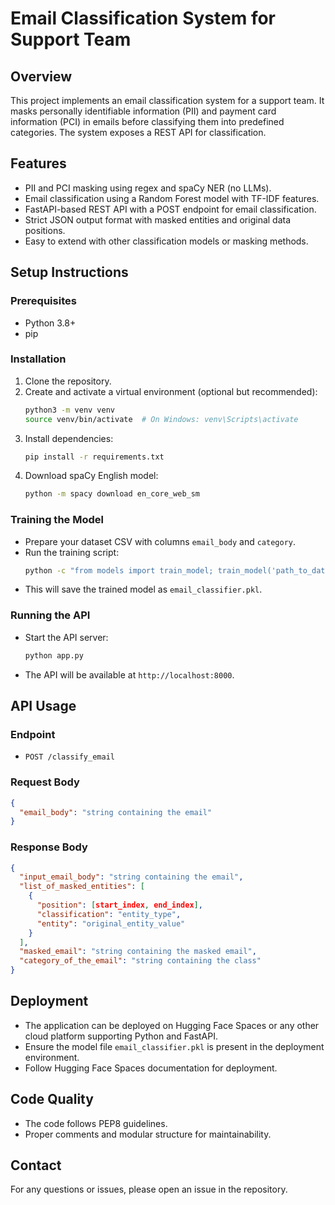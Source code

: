 # Email Classification System for Support Team

## Overview
This project implements an email classification system for a support team. It masks personally identifiable information (PII) and payment card information (PCI) in emails before classifying them into predefined categories. The system exposes a REST API for classification.

## Features
- PII and PCI masking using regex and spaCy NER (no LLMs).
- Email classification using a Random Forest model with TF-IDF features.
- FastAPI-based REST API with a POST endpoint for email classification.
- Strict JSON output format with masked entities and original data positions.
- Easy to extend with other classification models or masking methods.

## Setup Instructions

### Prerequisites
- Python 3.8+
- pip

### Installation
1. Clone the repository.
2. Create and activate a virtual environment (optional but recommended):
   ```bash
   python3 -m venv venv
   source venv/bin/activate  # On Windows: venv\Scripts\activate
   ```
3. Install dependencies:
   ```bash
   pip install -r requirements.txt
   ```
4. Download spaCy English model:
   ```bash
   python -m spacy download en_core_web_sm
   ```

### Training the Model
- Prepare your dataset CSV with columns `email_body` and `category`.
- Run the training script:
  ```bash
  python -c "from models import train_model; train_model('path_to_dataset.csv')"
  ```
- This will save the trained model as `email_classifier.pkl`.

### Running the API
- Start the API server:
  ```bash
  python app.py
  ```
- The API will be available at `http://localhost:8000`.

## API Usage

### Endpoint
- `POST /classify_email`

### Request Body
```json
{
  "email_body": "string containing the email"
}
```

### Response Body
```json
{
  "input_email_body": "string containing the email",
  "list_of_masked_entities": [
    {
      "position": [start_index, end_index],
      "classification": "entity_type",
      "entity": "original_entity_value"
    }
  ],
  "masked_email": "string containing the masked email",
  "category_of_the_email": "string containing the class"
}
```

## Deployment
- The application can be deployed on Hugging Face Spaces or any other cloud platform supporting Python and FastAPI.
- Ensure the model file `email_classifier.pkl` is present in the deployment environment.
- Follow Hugging Face Spaces documentation for deployment.

## Code Quality
- The code follows PEP8 guidelines.
- Proper comments and modular structure for maintainability.

## Contact
For any questions or issues, please open an issue in the repository.
